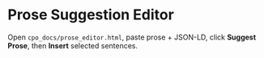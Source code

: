 # Prose Suggestion Editor

Open `cpo_docs/prose_editor.html`, paste prose + JSON-LD, click **Suggest Prose**, then **Insert** selected sentences.
